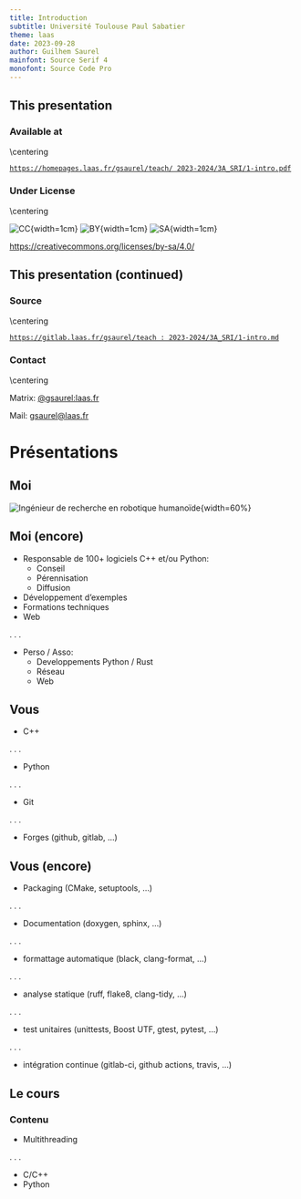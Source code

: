 ```yaml
---
title: Introduction
subtitle: Université Toulouse Paul Sabatier
theme: laas
date: 2023-09-28
author: Guilhem Saurel
mainfont: Source Serif 4
monofont: Source Code Pro
---
```


## This presentation

### Available at

\centering

[`https://homepages.laas.fr/gsaurel/teach/
2023-2024/3A_SRI/1-intro.pdf`](https://homepages.laas.fr/gsaurel/teach/2023-2024/3A_SRI/1-intro.pdf)

### Under License

\centering

![CC](media/cc.png){width=1cm}
![BY](media/by.png){width=1cm}
![SA](media/sa.png){width=1cm}

<https://creativecommons.org/licenses/by-sa/4.0/>

## This presentation (continued)

### Source

\centering

[`https://gitlab.laas.fr/gsaurel/teach :
2023-2024/3A_SRI/1-intro.md`](https://gitlab.laas.fr/gsaurel/teach/-/blob/main/2023-2024/3A_SRI/1-intro.md)

### Contact

\centering

Matrix: [@gsaurel:laas.fr](https://matrix.to/\#/@gsaurel:laas.fr)

Mail: [gsaurel@laas.fr](mailto::gsaurel@laas.fr)

# Présentations

## Moi

![Ingénieur de recherche en robotique humanoïde](media/robots.jpg){width=60%}

## Moi (encore)

- Responsable de 100+ logiciels C++ et/ou Python:
    - Conseil
    - Pérennisation
    - Diffusion
- Développement d’exemples
- Formations techniques
- Web

. . .

- Perso / Asso:
    - Developpements Python / Rust
    - Réseau
    - Web

## Vous

- C++

. . .

- Python

. . .

- Git

. . .

- Forges (github, gitlab, …)

## Vous (encore)

- Packaging (CMake, setuptools, …)

. . .

- Documentation (doxygen, sphinx, …)

. . .

- formattage automatique (black, clang-format, …)

. . .

- analyse statique (ruff, flake8, clang-tidy, …)

. . .

- test unitaires (unittests, Boost UTF, gtest, pytest, …)

. . .

- intégration continue (gitlab-ci, github actions, travis, …)

## Le cours

### Contenu

- Multithreading

. . .

- C/C++
- Python
